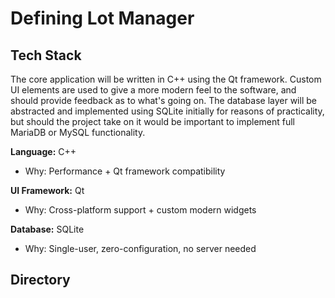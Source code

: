 # Defining Lot Manager

## Tech Stack

The core application will be written in C++ using the Qt framework. Custom UI elements are used to give a more modern feel to the software, and should provide feedback as to what's going on. The database layer will be abstracted and implemented using SQLite initially for reasons of practicality, but should the project take on it would be important to implement full MariaDB or MySQL functionality.

**Language:** C++  
- Why: Performance + Qt framework compatibility  

**UI Framework:** Qt  
- Why: Cross-platform support + custom modern widgets  

**Database:** SQLite 
- Why: Single-user, zero-configuration, no server needed

## Directory
